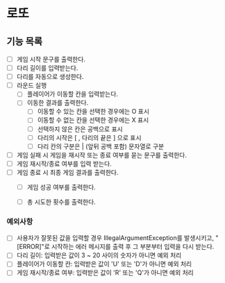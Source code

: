 # 로또
## 기능 목록
- [ ] 게임 시작 문구를 출력한다.
- [ ] 다리 길이를 입력받는다.
- [ ] 다리를 자동으로 생성한다.
- [ ] 라운드 실행
    - [ ] 플레이어가 이동할 칸을 입력받는다.
    - [ ] 이동한 결과를 출력한다.
        - [ ] 이동할 수 있는 칸을 선택한 경우에는 O 표시
        - [ ] 이동할 수 없는 칸을 선택한 경우에는 X 표시
        - [ ] 선택하지 않은 칸은 공백으로 표시
        - [ ] 다리의 시작은 [ , 다리의 끝은 ] 으로 표시
        - [ ] 다리 칸의 구분은 | (앞뒤 공백 포함) 문자열로 구분
- [ ] 게임 실패 시 게임을 재시작 또는 종료 여부를 묻는 문구를 출력한다.
- [ ] 게임 재시작/종료 여부를 입력 받는다.
- [ ] 게임 종료 시 최종 게임 결과를 출력한다.
    - [ ] 게임 성공 여부를 출력한다.
    - [ ] 총 시도한 횟수를 출력한다.


### 예외사항
- [ ] 사용자가 잘못된 값을 입력할 경우 IllegalArgumentException를 발생시키고, "[ERROR]"로 시작하는 에러 메시지를 출력 후 그 부분부터 입력을 다시 받는다.
- [ ] 다리 길이: 입력받은 값이 3 ~ 20 사이의 숫자가 아니면 예외 처리
- [ ] 플레이어가 이동할 칸: 입력받은 값이 'U' 또는 'D'가 아니면 예외 처리
- [ ] 게임 재시작/종료 여부: 입력받은 값이 'R' 또는 'Q'가 아니면 예외 처리
